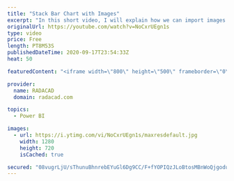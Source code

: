 ```yaml
---
title: "Stack Bar Chart with Images"
excerpt: "In this short video, I will explain how we can import images from local machines for the Stack Bar chart. This data is about Carbon Dioxide Emission for 2011. You can access data from here https://radacad-my.sharepoint.com/:x:/p/leila/Ee4d5chTImtCh1qPk0FgTYIBa4mn9fDZIHp4w-ITPZW0kA?e=F4t8oN"
originalUrl: https://youtube.com/watch?v=NoCxrUEgn1s
type: video
price: Free
length: PT8M53S
publishedDateTime: 2020-09-17T23:54:33Z
heat: 50

featuredContent: "<iframe width=\"800\" height=\"500\" frameborder=\"0\" src=\"https://www.youtube.com/embed/NoCxrUEgn1s\" allow=\"accelerometer; autoplay; encrypted-media; gyroscope; picture-in-picture\" allowfullscreen></iframe>"

provider:
  name: RADACAD
  domain: radacad.com

topics:
  - Power BI

images:
  - url: https://i.ytimg.com/vi/NoCxrUEgn1s/maxresdefault.jpg
    width: 1280
    height: 720
    isCached: true

secured: "08vugrLjU/sThunuBhnrebEYuGl6Dg9CC/F+fYOPIQzJLoBtosMBnWoQjgodukH6m/B4zKLP2uT9ly02GDb53OoOLtmdfiTr9tAz5qq+82MGlQIcx80HWwukwM851FJGvGfL4twZqkeKTZJoIojG2UKdEjeX6iTfZ1v+fpesL+dyxold0QUCPwr6Rsg/htekMiW/ye9TfC8bHBeHjw5o+AJWFvJN/b9InysaaKI3H/pW72Q/jyRpIuMxL1nz/53Qs/ZPauX2yYsS+5Xy5c3THVQ40u7V/h+gLKz7tDGb+NdywW16CuAgF00PKsyB4BhYqq+Lig3SDTrWgxQcZaFBlPBd5wqHypsXjkiUWNUTyeewjYpPw2zLJ6ALZ06kZKiU5bVlaU+im/PJSEAlVPFdsWFSBs/4kYHnDXYlE28fXpw=;XtBJKYiCcJTA8HUnM9LJpw=="
---
```


